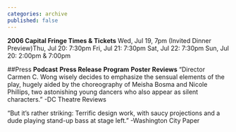 ```yaml
---
categories: archive
published: false
---
```


**2006 Capital Fringe Times & Tickets**
Wed, Jul 19, 7pm (Invited Dinner Preview)Thu, Jul 20: 7:30pm
Fri, Jul 21: 7:30pm
Sat, Jul 22: 7:30pm
Sun, Jul 20: 2:00pm & 7:00pm

##Press
**Podcast**
**Press Release**
**Program**
**Poster** 
**Reviews**
“Director Carmen C. Wong wisely decides to emphasize the sensual elements of the play, hugely aided by the choreography of Meisha Bosma and Nicole Phillips, two astonishing young dancers who also appear as silent characters.” -DC Theatre Reviews

“But it’s rather striking: Terrific design work, with saucy projections and a dude playing stand-up bass at stage left.” -Washington City Paper
